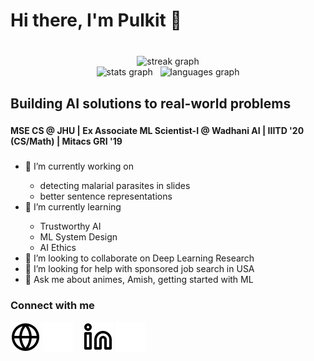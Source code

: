 <h1 align="left">Hi there, I'm Pulkit 👋</h1>

###

<br clear="both">

<div align="center">
  <img src="https://streak-stats.demolab.com?user=madaanpulkit&locale=en&mode=daily&theme=tokyonight&hide_border=true&border_radius=5" height="150" alt="streak graph"  /> <br>
  <img src="https://github-readme-stats.madaanpulkit.vercel.app/api?username=madaanpulkit&hide_title=false&hide_rank=false&show_icons=true&include_all_commits=true&count_private=true&disable_animations=false&theme=tokyonight&locale=en&hide_border=true&custom_title=Flex" height="150" alt="stats graph"  /> &nbsp;
  <img src="https://github-readme-stats.madaanpulkit.vercel.app/api/top-langs/?username=madaanpulkit&locale=en&hide_title=false&layout=compact&langs_count=5&theme=tokyonight&hide_border=true&custom_title=It%27s+not+just+Jupyter+&#128529;" height="150" alt="languages graph"  />
</div>

###

<h2 align="left">Building AI solutions to real-world problems</h2>

###

<h4 align="left">MSE CS @ JHU | Ex Associate ML Scientist-I @ Wadhani AI | IIITD '20 (CS/Math) | Mitacs GRI '19</h4>

###

<p align="left">
  <ul>
  <li> 🔭 I’m currently working on </li>
    <ul>
      <li> detecting malarial parasites in slides </li>  
      <li> better sentence representations </li>
    </ul>
  <li>🌱 I’m currently learning </li>
    <ul>
      <li> Trustworthy AI </li>  
      <li> ML System Design </li>  
      <li> AI Ethics </li>
    </ul>
  <li> 👯 I’m looking to collaborate on Deep Learning Research </li>
  <li> 🤔 I’m looking for help with sponsored job search in USA </li> 
  <li> 💬 Ask me about animes, Amish, getting started with ML </li>
  </ul>
</p>

<!--
###

<br clear="both">

<div align="center">
  <img src="https://cdn.jsdelivr.net/gh/devicons/devicon/icons/python/python-original.svg" height="40" width="52" alt="python logo"  />
  <img src="https://cdn.jsdelivr.net/gh/devicons/devicon/icons/jupyter/jupyter-original.svg" height="40" width="52" alt="jupyter logo"  />
  <img src="https://cdn.jsdelivr.net/gh/devicons/devicon/icons/cplusplus/cplusplus-original.svg" height="40" width="52" alt="cplusplus logo"  />
  <img src="https://cdn.jsdelivr.net/gh/devicons/devicon/icons/docker/docker-original.svg" height="40" width="52" alt="docker logo"  />
  <img src="https://cdn.jsdelivr.net/gh/devicons/devicon/icons/bash/bash-original.svg" height="40" width="52" alt="bash logo"  />
  <img src="https://cdn.jsdelivr.net/gh/devicons/devicon/icons/google/google-original.svg" height="40" width="52" alt="google logo"  />
  <img src="https://cdn.jsdelivr.net/gh/devicons/devicon/icons/numpy/numpy-original.svg" height="40" width="52" alt="numpy logo"  />
  <img src="https://cdn.jsdelivr.net/gh/devicons/devicon/icons/pandas/pandas-original.svg" height="40" width="52" alt="pandas logo"  />
</div>

###

<br clear="both">

<div align="center">
  <picture>
    <source media="(prefers-color-scheme: dark)" srcset="https://raw.githubusercontent.com/madaanpulkit/madaanpulkit/output/github-snake-dark.svg" />
    <source media="(prefers-color-scheme: light)" srcset="https://raw.githubusercontent.com/madaanpulkit/madaanpulkit/output/github-snake.svg" />
    <img alt="github-snake" src="github-snake.svg" />
  </picture>
</div>  
  
###

<br clear="both">

<div align="center">
  <img src="https://raw.githubusercontent.com/maurodesouza/profile-readme-generator/master/src/assets/icons/social/linkedin/default.svg" width="47" height="35" alt="linkedin logo"  />
  <img src="https://raw.githubusercontent.com/maurodesouza/profile-readme-generator/master/src/assets/icons/social/gmail/default.svg" width="47" height="35" alt="gmail logo"  />
</div>

###
-->

### Connect with me

[![website](./content/imgs/globe-light.svg)](https://madaanpulkit.github.io#gh-light-mode-only)
[![website](./content/imgs/globe-dark.svg)](https://madaanpulkit.github.io#gh-dark-mode-only)
&nbsp;&nbsp;
[![website](./content/imgs/linkedin-light.svg)](https://linkedin.com/in/madaanpulkit#gh-light-mode-only)
[![website](./content/imgs/linkedin-dark.svg)](https://linkedin.com/in/madaanpulkit#gh-dark-mode-only)
&nbsp;&nbsp;

<!--
### Languages and Tools:

<img align="left" alt="Visual Studio Code" width="26px" src="https://cdn.jsdelivr.net/gh/devicons/devicon/icons/vscode/vscode-original.svg" style="padding-right:10px;" />
<img align="left" alt="HTML5" width="26px" src="https://cdn.jsdelivr.net/gh/devicons/devicon/icons/html5/html5-original.svg" style="padding-right:10px;" />
<img align="left" alt="CSS3" width="26px" src="https://cdn.jsdelivr.net/gh/devicons/devicon/icons/css3/css3-original.svg" style="padding-right:10px;" />
<img align="left" alt="Sass" width="26px" src="https://cdn.jsdelivr.net/gh/devicons/devicon/icons/sass/sass-original.svg" style="padding-right:10px;" />
<img align="left" alt="JavaScript" width="26px" src="https://cdn.jsdelivr.net/gh/devicons/devicon/icons/javascript/javascript-original.svg" style="padding-right:10px;" />
<img align="left" alt="React" width="26px" src="https://cdn.jsdelivr.net/gh/devicons/devicon/icons/react/react-original.svg" style="padding-right:10px;" />
<img align="left" alt="Gatsby" width="26px" src="https://cdn.jsdelivr.net/gh/devicons/devicon/icons/gatsby/gatsby-original.svg" style="padding-right:10px;" />
<img align="left" alt="GraphQL" width="26px" src="https://cdn.jsdelivr.net/gh/devicons/devicon/icons/graphql/graphql-plain.svg" style="padding-right:10px;" />
<img align="left" alt="Node.js" width="26px" src="https://cdn.jsdelivr.net/gh/devicons/devicon/icons/nodejs/nodejs-original.svg" style="padding-right:10px;" />
<img align="left" alt="Deno" width="26px" src="./img/deno-light.svg" style="padding-right:10px;" />
<img align="left" alt="MongoDB" width="26px" src="https://cdn.jsdelivr.net/gh/devicons/devicon/icons/mongodb/mongodb-original.svg" style="padding-right:10px;" />
<img align="left" alt="MySQL" width="26px" src="https://cdn.jsdelivr.net/gh/devicons/devicon/icons/mysql/mysql-original.svg" style="padding-right:10px;" />
<img align="left" alt="Git" width="26px" src="https://cdn.jsdelivr.net/gh/devicons/devicon/icons/git/git-original.svg" style="padding-right:10px;" />
<img align="left" alt="GitHub" width="26px" src="https://user-images.githubusercontent.com/3369400/139447912-e0f43f33-6d9f-45f8-be46-2df5bbc91289.png" style="padding-right:10px;" />
<img align="left" alt="GitHub" width="26px" src="https://user-images.githubusercontent.com/3369400/139448065-39a229ba-4b06-434b-bc67-616e2ed80c8f.png" style="padding-right:10px;" />
<img align="left" alt="Terminal" width="26px" src="./img/terminal-light.svg" />
<img align="left" alt="Terminal" width="26px" src="./img/terminal-dark.svg" />
-->
